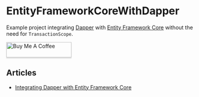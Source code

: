# EntityFrameworkCoreWithDapper
Example project integrating [Dapper](https://github.com/StackExchange/Dapper) with [Entity Framework Core](https://docs.microsoft.com/en-us/ef/core/) without the need for `TransactionScope`.

<a href="https://www.buymeacoffee.com/joaoprsimoes" target="_blank"><img src="https://www.buymeacoffee.com/assets/img/custom_images/orange_img.png" alt="Buy Me A Coffee" style="height: 41px !important;width: 174px !important;box-shadow: 0px 3px 2px 0px rgba(190, 190, 190, 0.5) !important;-webkit-box-shadow: 0px 3px 2px 0px rgba(190, 190, 190, 0.5) !important;" ></a>

## Articles

* [Integrating Dapper with Entity Framework Core](https://joaoprsimoes.medium.com/integrating-dapper-with-entity-framework-core-55aacc94b5b0)
